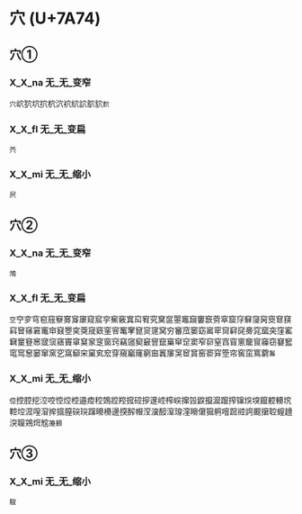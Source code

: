 # 穴 (U+7A74)

## 穴①

### X_X_na 无_无_变窄
`穴`岤狖坹㧒柼泬袕䋉䛎鴥貁`䴳`

### X_X_fl 无_无_变扁
`茓`

### X_X_mi 无_无_缩小 
`屄`

## 穴② 

### X_X_na 无_无_变窄
`鴪`

### X_X_fl 无_无_变扁
`空`䆑穸穹窇窛竂㝰䆤䆽窥䆣穻䆶竅窴䆗䆜究䆨䆰曌竈竀窶窾䓖窣窟窏䇁䆮窉窔䆞䆢窲䆵窱窘竃䆔窡瞾穾葖窚窽窐䆟䆴窙窤䆦䆳窝穷䆺窊䆧窈䆷窂䆚䆭䆛臱窕窳突窪窰䇀䆹䆸窸窢䆱窹竇窧䆩䆥窆窗窍竊䆼窫䆻窨竄窼䆘䆙窦窄窌窒窞窅窻竉䆡䆿窃䆯䆾窀窎䆫窭窜窯穵窩窷穼窠䆒䆖穿窺竆窿窮䆝竁䆲䆕䆠䆬窑窬穽箜帘窖窋窵藭`䰓`

### X_X_mi 无_无_缩小
`倥`控腔挖涳啌悾焢椌邉㾤䅝鵼㸜羫搲硿摉邃崆榨㟮撺㲁鼵攛㵠躥搾镩㷝堗鑹躻䡻㙀鞚埪溛㗧㴭㨓攨膣䃐㻠蹿矏櫋邊揬醡㡧㴏㴱䤇潌瑏漥矈僒㺠䠻噾䠚谾䛪䬒㩈聜螲䟍湥䏄鶟焪䆪`籩䫵`

## 穴③

### X_X_mi 无_无_缩小
`䮟`